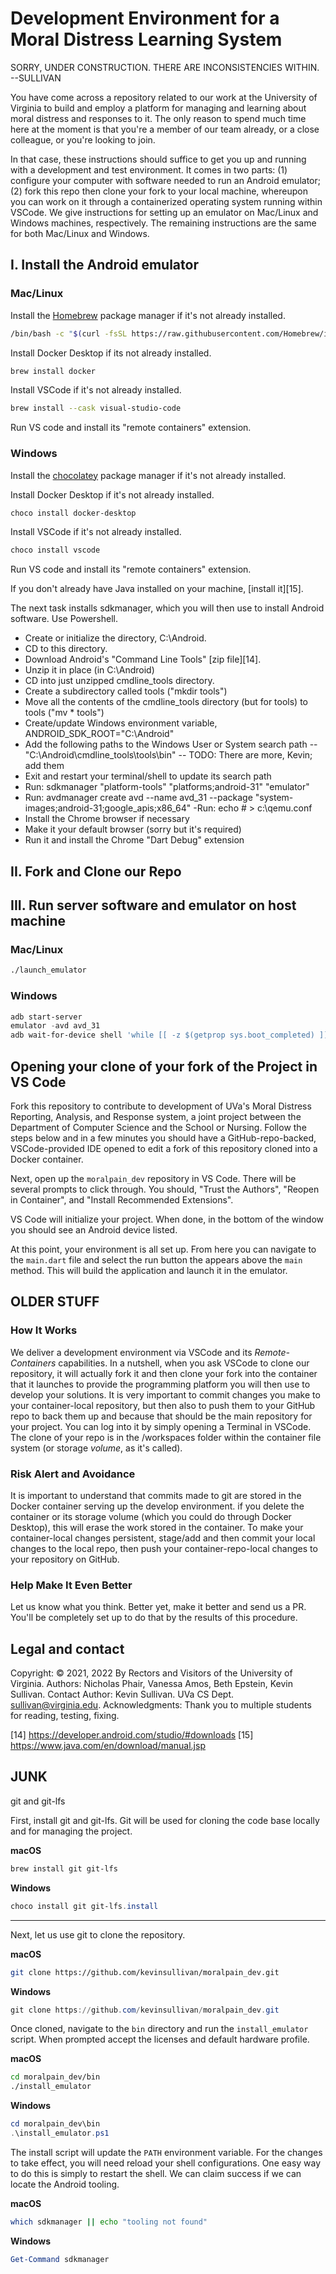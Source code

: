 # Development Environment for a Moral Distress Learning System

SORRY, UNDER CONSTRUCTION. THERE ARE INCONSISTENCIES WITHIN. --SULLIVAN

You have come across a repository related to our work at the University of Virginia to build and employ a platform for managing and learning about moral distress and responses to it. The only reason to spend much time here at the moment is that you're a member of our team already, or a close colleague, or you're looking to join. 

In that case, these instructions should suffice to get you up and running with a development and test environment. It comes in two parts: (1) configure your computer with software needed to run an Android emulator; (2) fork this repo then clone your fork to your local machine, whereupon you can work on it through a containerized operating system running within VSCode. We give instructions for setting up an emulator on Mac/Linux and Windows machines, respectively. The remaining instructions are the same for both Mac/Linux and Windows.

## I. Install the Android emulator

### Mac/Linux

Install the [Homebrew][2] package manager if it's not already installed. 

```bash
/bin/bash -c "$(curl -fsSL https://raw.githubusercontent.com/Homebrew/install/HEAD/install.sh)"
```

Install Docker Desktop if its not already installed.

```bash
brew install docker
```

Install VSCode if it's not already installed. 

```bash
brew install --cask visual-studio-code
```

Run VS code and install its "remote containers" extension.


### Windows

Install the [chocolatey][3] package manager if it's not already installed.


Install Docker Desktop if it's not already installed.  

```bash
choco install docker-desktop
```

Install VSCode if it's not already installed.

```PowerShell
choco install vscode
```

Run VS code and install its "remote containers" extension. 

If you don't already have Java installed on your machine, [install it][15].

The next task installs sdkmanager, which you will then use to install Android software. Use Powershell.

- Create or initialize the directory, C:\Android. 
- CD to this directory. 
- Download Android's "Command Line Tools" [zip file][14]. 
- Unzip it in place (in C:\Android)
- CD into just unzipped cmdline_tools directory.
- Create a subdirectory called tools ("mkdir tools")
- Move all the contents of the cmdline_tools directory (but for tools) to tools ("mv * tools")
- Create/update Windows environment variable, ANDROID_SDK_ROOT="C:\Android"
- Add the following paths to the Windows User or System search path
-- "C:\Android\cmdline_tools\tools\bin"
-- TODO: There are more, Kevin; add them
- Exit and restart your terminal/shell to update its search path
- Run: sdkmanager "platform-tools" "platforms;android-31" "emulator"
- Run: avdmanager create avd --name avd_31 --package "system-images;android-31;google_apis;x86_64"
-Run: echo # > c:\qemu.conf
- Install the Chrome browser if necessary
- Make it your default browser (sorry but it's required)
- Run it and install the Chrome "Dart Debug" extension


## II. Fork and Clone our Repo


## III. Run server software and emulator on host machine

### Mac/Linux

```bash
./launch_emulator
```

### Windows

```PowerShell
adb start-server
emulator -avd avd_31
adb wait-for-device shell 'while [[ -z $(getprop sys.boot_completed) ]]; do sleep 1; done;'
```

## Opening your clone of your fork of the Project in VS Code

Fork this repository to contribute to development of UVa's Moral Distress Reporting, Analysis, and Response system, a joint project between the Department of Computer Science and the School or Nursing. Follow the steps below and in a few minutes you should have a GitHub-repo-backed, VSCode-provided IDE opened to edit a fork of this repository cloned into a Docker container.  



Next, open up the `moralpain_dev` repository in VS Code. There will be several
prompts to click through. You should, "Trust the Authors", "Reopen in
Container", and "Install Recommended Extensions".  

VS Code will initialize your project. When done, in the bottom of the window
you should see an Android device listed.  

At this point, your environment is all set up. From here you can navigate to
the `main.dart` file and select the run button the appears above the `main`
method. This will build the application and launch it in the emulator.

## OLDER STUFF

### How It Works

We deliver a development environment via VSCode and its *Remote-Containers* capabilities. In a nutshell, when you ask VSCode to clone our repository, it will actually fork it and then clone your fork into the container that it launches to provide the programming platform you will then use to develop your solutions. It is very important to commit changes you make to your container-local repository, but then also to push them to your GitHub repo to back them up and because that should be the main repository for your project. You can log into it by simply opening a Terminal in VSCode. The clone of your repo is in the /workspaces folder within the container file system (or storage *volume*, as it's called).

### Risk Alert and Avoidance

It is important to understand that commits made to git are stored in the Docker container serving up the develop environment.  if you delete the container or its storage volume (which you could do through Docker Desktop), this will erase the work stored in the container. To make your container-local changes persistent, stage/add and then commit your local changes to the local repo, then push your container-repo-local changes to your repository on GitHub.

### Help Make It Even Better

Let us know what you think. Better yet, make it better and send us a PR. You'll be completely set up to do that by the results of this procedure.

## Legal and contact

Copyright: © 2021, 2022 By Rectors and Visitors of the University of Virginia.
Authors: Nicholas Phair, Vanessa Amos, Beth Epstein, Kevin Sullivan. 
Contact Author: Kevin Sullivan. UVa CS Dept. sullivan@virginia.edu.
Acknowledgments: Thank you to multiple students for reading, testing, fixing.


[1]: https://wiki.debian.org/Apt
[2]: https://brew.sh/
[3]: https://chocolatey.org/
[4]: https://flutter.dev/docs/get-started/install
[5]: https://dart.dev/
[6]: https://developer.android.com/studio
[7]: https://developer.android.com/studio/run/emulator#install
[8]: https://code.visualstudio.com/
[10]: https://www.gnu.org/software/bash/
[11]: https://docs.microsoft.com/en-us/powershell/
[12]: https://github.com/kevinsullivan/moralpain_config
[13]: https://code.visualstudio.com/docs/remote/containers
[14] https://developer.android.com/studio/#downloads
[15] https://www.java.com/en/download/manual.jsp

## JUNK

git and git-lfs

First, install git and git-lfs. Git will be used for cloning the code base locally and for managing the project.

__macOS__
```bash
brew install git git-lfs
```

__Windows__
```PowerShell
choco install git git-lfs.install
```

---

Next, let us use git to clone the repository.

__macOS__
```bash
git clone https://github.com/kevinsullivan/moralpain_dev.git
```

__Windows__
```PowerShell
git clone https://github.com/kevinsullivan/moralpain_dev.git
```

Once cloned, navigate to the `bin` directory and run the `install_emulator` script.
When prompted accept the licenses and default hardware profile.

__macOS__
```bash
cd moralpain_dev/bin
./install_emulator
```

__Windows__
```PowerShell
cd moralpain_dev\bin
.\install_emulator.ps1
```


The install script will update the `PATH` environment variable. For the changes
to take effect, you will need reload your shell configurations. One easy way to
do this is simply to restart the shell. We can claim success if we can locate
the Android tooling.

__macOS__
```bash
which sdkmanager || echo "tooling not found"
```

__Windows__
```PowerShell
Get-Command sdkmanager 
```




